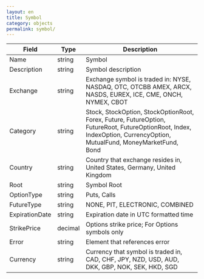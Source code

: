 ```yaml
---
layout: en
title: Symbol
category: objects
permalink: symbol/
---
```


| Field          | Type    | Description |
| -------------- | ------- | ----------- |
| Name           | string  | Symbol |
| Description    | string  | Symbol description |
| Exchange       | string  | Exchange symbol is traded in: NYSE, NASDAQ, OTC, OTCBB AMEX, ARCX, NASDS, EUREX, ICE, CME, ONCH, NYMEX, CBOT |
| Category       | string  | Stock, StockOption, StockOptionRoot, Forex, Future, FutureOption, FutureRoot, FutureOptionRoot, Index, IndexOption, CurrencyOption, MutualFund, MoneyMarketFund, Bond |
| Country        | string  | Country that exchange resides in, United States, Germany, United Kingdom |
| Root           | string  | Symbol Root |
| OptionType     | string  | Puts, Calls |
| FutureType     | string  | NONE, PIT, ELECTRONIC, COMBINED |
| ExpirationDate | string  | Expiration date in UTC formatted time |
| StrikePrice    | decimal | Options strike price; For Options symbols only |
| Error          | string  | Element that references error |
| Currency       | string  | Currency that symbol is traded in, CAD, CHF, JPY, NZD, USD, AUD, DKK, GBP, NOK, SEK, HKD, SGD |